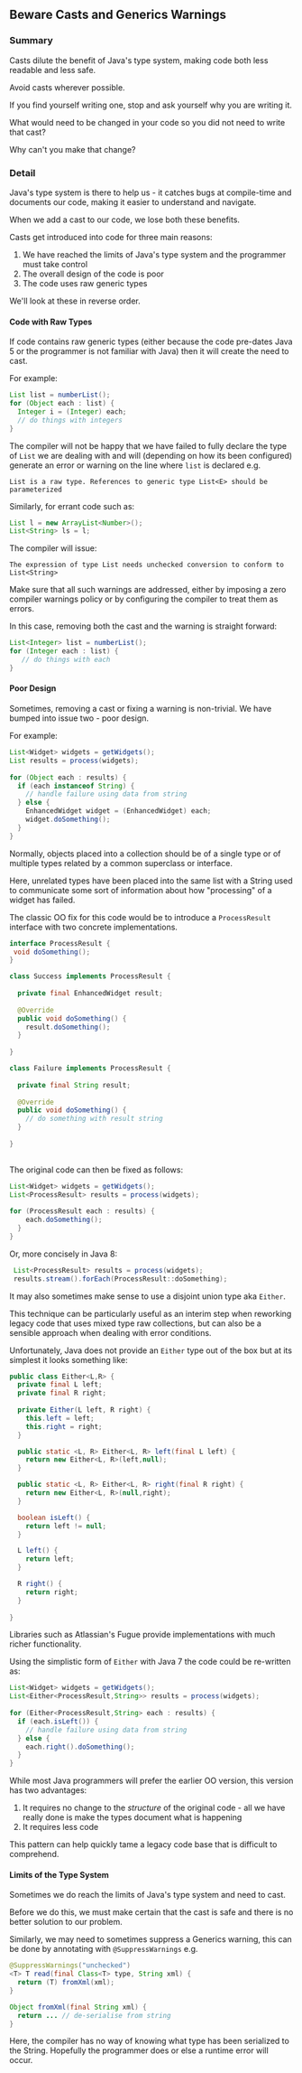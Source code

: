 ## Beware Casts and Generics Warnings

### Summary

Casts dilute the benefit of Java's type system, making code both less readable and less safe.

Avoid casts wherever possible.

If you find yourself writing one, stop and ask yourself why you are writing it. 

What would need to be changed in your code so you did not need to write that cast? 

Why can't you make that change?

### Detail

Java's type system is there to help us - it catches bugs at compile-time and documents our code, making it easier to understand and navigate.

When we add a cast to our code, we lose both these benefits.

Casts get introduced into code for three main reasons:

1. We have reached the limits of Java's type system and the programmer must take control
2. The overall design of the code is poor
3. The code uses raw generic types

We'll look at these in reverse order.

#### Code with Raw Types

If code contains raw generic types (either because the code pre-dates Java 5 or the programmer is not familiar with Java) then it will create the need to cast.

For example:

```java
List list = numberList();
for (Object each : list) {
  Integer i = (Integer) each;
  // do things with integers
}
```

The compiler will not be happy that we have failed to fully declare the type of `List` we are dealing with and will (depending on how its been configured) generate an error or warning on the line where `list` is declared e.g.

```
List is a raw type. References to generic type List<E> should be parameterized
```

Similarly, for errant code such as:

```java
List l = new ArrayList<Number>();
List<String> ls = l;
```

The compiler will issue: 

```
The expression of type List needs unchecked conversion to conform to List<String>
```

Make sure that all such warnings are addressed, either by imposing a zero compiler warnings policy or by configuring the compiler to treat them as errors.

In this case, removing both the cast and the warning is straight forward:

```java
List<Integer> list = numberList();
for (Integer each : list) {
   // do things with each
}
```

#### Poor Design

Sometimes, removing a cast or fixing a warning is non-trivial. We have bumped into issue two - poor design.

For example:

```java
List<Widget> widgets = getWidgets();
List results = process(widgets);
    
for (Object each : results) {
  if (each instanceof String) {
    // handle failure using data from string
  } else {
    EnhancedWidget widget = (EnhancedWidget) each;
    widget.doSomething();
  }
}
```

Normally, objects placed into a collection should be of a single type or of multiple types related by a common superclass or interface.   

Here, unrelated types have been placed into the same list with a String used to communicate some sort of information about how "processing" of a widget has failed.

The classic OO fix for this code would be to introduce a `ProcessResult` interface with two concrete implementations.

```java
interface ProcessResult {
 void doSomething(); 
}

class Success implements ProcessResult {
  
  private final EnhancedWidget result;
  
  @Override
  public void doSomething() {
    result.doSomething();
  }
  
}

class Failure implements ProcessResult {
  
  private final String result;
  
  @Override
  public void doSomething() {
    // do something with result string
  }
  
}
  
```

The original code can then be fixed as follows:

```java
List<Widget> widgets = getWidgets();
List<ProcessResult> results = process(widgets);
    
for (ProcessResult each : results) {
    each.doSomething();
  }
}
```

Or, more concisely in Java 8:

```java
 List<ProcessResult> results = process(widgets);
 results.stream().forEach(ProcessResult::doSomething); 
```

It may also sometimes make sense to use a disjoint union type aka `Either`.

This technique can be particularly useful as an interim step when reworking legacy code that uses mixed type raw collections, but can also be a sensible approach when dealing with error conditions.

Unfortunately, Java does not provide an `Either` type out of the box but at its simplest it looks something like:

```java
public class Either<L,R> {
  private final L left;
  private final R right;
  
  private Either(L left, R right) {
    this.left = left;
    this.right = right;
  }

  public static <L, R> Either<L, R> left(final L left) {
    return new Either<L, R>(left,null);
  }

  public static <L, R> Either<L, R> right(final R right) {
    return new Either<L, R>(null,right);
  }

  boolean isLeft() {
    return left != null;
  }

  L left() {
    return left;
  }

  R right() {
    return right;
  }
  
}
```

Libraries such as Atlassian's Fugue provide implementations with much richer functionality.

Using the simplistic form of `Either` with Java 7 the code could be re-written as:

```java
List<Widget> widgets = getWidgets();
List<Either<ProcessResult,String>> results = process(widgets);
    
for (Either<ProcessResult,String> each : results) {
  if (each.isLeft()) {
    // handle failure using data from string
  } else {  
    each.right().doSomething();
  }
}
```

While most Java programmers will prefer the earlier OO version, this version has two advantages:

1. It requires no change to the *structure* of the original code - all we have really done is make the types document what is happening
2. It requires less code

This pattern can help quickly tame a legacy code base that is difficult to comprehend.

#### Limits of the Type System

Sometimes we do reach the limits of Java's type system and need to cast. 

Before we do this, we must make certain that the cast is safe and there is no better solution to our problem. 

Similarly, we may need to sometimes suppress a Generics warning, this can be done by annotating with `@SuppressWarnings` e.g. 

```java
@SuppressWarnings("unchecked")
<T> T read(final Class<T> type, String xml) {
  return (T) fromXml(xml);
}

Object fromXml(final String xml) {
  return ... // de-serialise from string
}

```

Here, the compiler has no way of knowing what type has been serialized to the String. Hopefully the programmer does or else a runtime error will occur.

